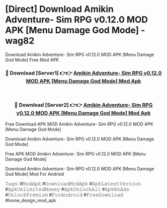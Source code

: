 # [Direct] Download Amikin Adventure- Sim RPG v0.12.0 MOD APK [Menu Damage God Mode] - wag82
Download Amikin Adventure- Sim RPG v0.12.0 MOD APK [Menu Damage God Mode] Free Mod APK

<div align="center">
<h3>🔴 Download [Server1] 👉👉 <a href="https://apk-comot.site?title=Amikin_Adventure-_Sim_RPG_v0.12.0_MOD_APK_[Menu_Damage_God_Mode]">Amikin Adventure- Sim RPG v0.12.0 MOD APK [Menu Damage God Mode] Mod Apk</a></h3><br>

<h3>🔴 Download [Server2] 👉👉 <a href="https://apk-comot.site?title=Amikin_Adventure-_Sim_RPG_v0.12.0_MOD_APK_[Menu_Damage_God_Mode]">Amikin Adventure- Sim RPG v0.12.0 MOD APK [Menu Damage God Mode] Mod Apk</a></h3>
</div>


Free Download APK MOD Amikin Adventure- Sim RPG v0.12.0 MOD APK [Menu Damage God Mode]

Download Amikin Adventure- Sim RPG v0.12.0 MOD APK [Menu Damage God Mode] 

Free APK MOD Amikin Adventure- Sim RPG v0.12.0 MOD APK [Menu Damage God Mode] 

Download Amikin Adventure- Sim RPG v0.12.0 MOD APK [Menu Damage God Mode] Mod For Android

𝚃𝚊𝚐𝚜: #𝙼𝚘𝚍𝙰𝚙𝚔 #𝙳𝚘𝚠𝚗𝚕𝚘𝚊𝚍𝙼𝚘𝚍𝙰𝚙𝚔 #𝙰𝚙𝚔𝙻𝚊𝚝𝚎𝚜𝚝𝚅𝚎𝚛𝚜𝚒𝚘𝚗 #𝙰𝚙𝚔𝚄𝚗𝚕𝚒𝚖𝚒𝚝𝚎𝚍𝙼𝚘𝚗𝚎𝚢 #𝙰𝚙𝚔𝚄𝚗𝚕𝚘𝚌𝚔𝙰𝚕𝚕 #𝙰𝚙𝚔𝙽𝚘𝙰𝚍𝚜 #𝚄𝚗𝚕𝚘𝚌𝚔𝙿𝚛𝚎𝚖𝚒𝚞𝚖 #𝙵𝚘𝚛𝙰𝚗𝚍𝚛𝚘𝚒𝚍 #𝙵𝚛𝚎𝚎𝙳𝚘𝚠𝚗𝚕𝚘𝚊𝚍 #home_design_mod_apk